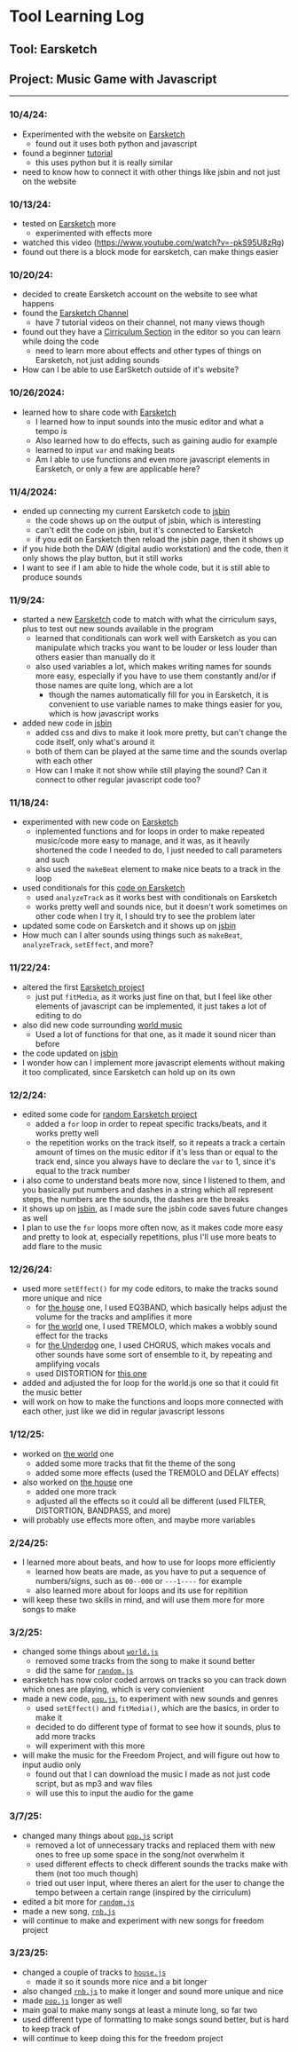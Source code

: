 # Tool Learning Log

## Tool: **Earsketch**

## Project: **Music Game with Javascript**

---

### 10/4/24:
* Experimented with the website on [Earsketch](https://earsketch.gatech.edu/earsketch2/)
  * found out it uses both python and javascript
* found a beginner [tutorial](https://www.youtube.com/watch?v=NtaGTRA48ms)
  * this uses python but it is really similar
* need to know how to connect it with other things like jsbin and not just on the website

### 10/13/24:
* tested on [Earsketch](https://earsketch.gatech.edu/earsketch2/?sharing=MiQYCfFVzS1eXFgGYppkFg) more
  * experimented with effects more
* watched this video (https://www.youtube.com/watch?v=-pkS95U8zRg)
* found out there is a block mode for earsketch, can make things easier

### 10/20/24:
* decided to create Earsketch account on the website to see what happens
* found the [Earsketch Channel](https://www.youtube.com/channel/UCqtFcjm-0WMCxl0y-m87EuQ)
  * have 7 tutorial videos on their channel, not many views though
* found out they have a [Cirriculum Section](https://earsketch.gatech.edu/earsketch2/?curriculum=/en/v2/unit-1&language=javascript) in the editor so you can learn while doing the code
  * need to learn more about effects and other types of things on Earsketch, not just adding sounds
* How can I be able to use EarSketch outside of it's website?

### 10/26/2024:
* learned how to share code with [Earsketch](https://earsketch.gatech.edu/earsketch2/?sharing=MiQYCfFVzS1eXFgGYppkFg)
  * I learned how to input sounds into the music editor and what a tempo is
  * Also learned how to do effects, such as gaining audio for example
  * learned to input `var` and making beats
  * Am I able to use functions and even more javascript elements in Earsketch, or only a few are applicable here?
 
### 11/4/2024:
* ended up connecting my current Earsketch code to [jsbin](https://jsbin.com/woxajunela/1/edit?html,output)
  * the code shows up on the output of jsbin, which is interesting
  * can't edit the code on jsbin, but it's connected to Earsketch
  * if you edit on Earsketch then reload the jsbin page, then it shows up
* if you hide both the DAW (digital audio workstation) and the code, then it only shows the play button, but it still works
* I want to see if I am able to hide the whole code, but it is still able to produce sounds

### 11/9/24:
* started a new [Earsketch](https://earsketch.gatech.edu/earsketch2/?sharing=mMnc0kl_hpBlouIoSmUzQA) code to match with what the cirriculum says, plus to test out new sounds available in the program
  * learned that conditionals can work well with Earsketch as you can manipulate which tracks you want to be louder or less louder than others easier than manually do it
  * also used variables a lot, which makes writing names for sounds more easy, especially if you have to use them constantly and/or if those names are quite long, which are a lot
    * though the names automatically fill for you in Earsketch, it is convenient to use variable names to make things easier for you, which is how javascript works
* added new code in [jsbin](https://jsbin.com/yayubolaze/edit?html,css,output)
  * added css and divs to make it look more pretty, but can't change the code itself, only what's around it
  * both of them can be played at the same time and the sounds overlap with each other
  * How can I make it not show while still playing the sound? Can it connect to other regular javascript code too?
 
### 11/18/24:
* experimented with new code on [Earsketch](https://earsketch.gatech.edu/earsketch2/?sharing=6RUq-vYFHsDSki1kbHMugw)
  * inplemented functions and for loops in order to make repeated music/code more easy to manage, and it was, as it heavily shortened the code I needed to do, I just needed to call parameters and such
  * also used the `makeBeat` element to make nice beats to a track in the loop
* used conditionals for this [code on Earsketch](https://earsketch.gatech.edu/earsketch2/?sharing=mMnc0kl_hpBlouIoSmUzQA)
  * used `analyzeTrack` as it works best with conditionals on Earsketch
  * works pretty well and sounds nice, but it doesn't work sometimes on other code when I try it, I should try to see the problem later
* updated some code on Earsketch and it shows up on [jsbin](https://jsbin.com/kopusibawu/edit?html,css,output)
* How much can I alter sounds using things such as `makeBeat`, `analyzeTrack`, `setEffect`, and more?

### 11/22/24:
* altered the first [Earsketch project](https://earsketch.gatech.edu/earsketch2/?sharing=MiQYCfFVzS1eXFgGYppkFg)
  * just put `fitMedia`, as it works just fine on that, but I feel like other elements of javascript can be implemented, it just takes a lot of editing to do
* also did new code surrounding [world music](https://earsketch.gatech.edu/earsketch2/?sharing=WlIuL5eON1uG6ilE5frDVg)
  * Used a lot of functions for that one, as it made it sound nicer than before
* the code updated on [jsbin](https://jsbin.com/yayubolaze/edit?html,output)
* I wonder how can I implement more javascript elements without making it too complicated, since Earsketch can hold up on its own

### 12/2/24:
* edited some code for [random Earsketch project](https://earsketch.gatech.edu/earsketch2/?sharing=mMnc0kl_hpBlouIoSmUzQA)
  * added a `for` loop in order to repeat specific tracks/beats, and it works pretty well
  * the repetition works on the track itself, so it repeats a track a certain amount of times on the music editor if it's less than or equal to the track end, since you always have to declare the `var` to 1, since it's equal to the track number
* i also come to understand beats more now, since I listened to them, and you basically put numbers and dashes in a string which all represent steps, the numbers are the sounds, the dashes are the breaks
* it shows up on [jsbin](https://jsbin.com/yayubolaze/edit?html,css,output), as I made sure the jsbin code saves future changes as well
* I plan to use the `for` loops more often now, as it makes code more easy and pretty to look at, especially repetitions, plus I'll use more beats to add flare to the music

### 12/26/24: 
* used more `setEffect()` for my code editors, to make the tracks sound more unique and nice
  * for [the house](https://earsketch.gatech.edu/earsketch2/?sharing=6RUq-vYFHsDSki1kbHMugw) one, I used EQ3BAND, which basically helps adjust the volume for the tracks and amplifies it more
  * for [the world](https://earsketch.gatech.edu/earsketch2/?sharing=WlIuL5eON1uG6ilE5frDVg) one, I used TREMOLO, which makes a wobbly sound effect for the tracks
  * for [the Underdog](https://earsketch.gatech.edu/earsketch2/?sharing=MiQYCfFVzS1eXFgGYppkFg) one, I used CHORUS, which makes vocals and other sounds have some sort of ensemble to it, by repeating and amplifying vocals
  * used DISTORTION for [this one](https://earsketch.gatech.edu/earsketch2/?sharing=mMnc0kl_hpBlouIoSmUzQA)
* added and adjusted the for loop for the world.js one so that it could fit the music better
* will work on how to make the functions and loops more connected with each other, just like we did in regular javascript lessons

### 1/12/25:
* worked on [the world](https://earsketch.gatech.edu/earsketch2/?sharing=WlIuL5eON1uG6ilE5frDVg) one
  * added some more tracks that fit the theme of the song
  * added some more effects (used the TREMOLO and DELAY effects)
* also worked on [the house](https://earsketch.gatech.edu/earsketch2/?sharing=6RUq-vYFHsDSki1kbHMugw) one
  * added one more track
  * adjusted all the effects so it could all be different (used FILTER, DISTORTION, BANDPASS, and more)
* will probably use effects more often, and maybe more variables

### 2/24/25:
* I learned more about beats, and how to use for loops more efficiently
  * learned how beats are made, as you have to put a sequence of numbers/signs, such as `00--000` or `---1----` for example
  * also learned more about for loops and its use for repitition
* will keep these two skills in mind, and will use them more for more songs to make

### 3/2/25:
* changed some things about [`world.js`](https://earsketch.gatech.edu/earsketch2/?sharing=WlIuL5eON1uG6ilE5frDVg)
  * removed some tracks from the song to make it sound better
  * did the same for [`random.js`](https://earsketch.gatech.edu/earsketch2/?sharing=mMnc0kl_hpBlouIoSmUzQA)
* earsketch has now color coded arrows on tracks so you can track down which ones are playing, which is very convienient
* made a new code, [`pop.js`](https://earsketch.gatech.edu/earsketch2/?sharing=sJofaPkVAFacF9qah6U0sw), to experiment with new sounds and genres
  * used `setEffect()` and `fitMedia()`, which are the basics, in order to make it
  * decided to do different type of format to see how it sounds, plus to add more tracks
  * will experiment with this more
* will make the music for the Freedom Project, and will figure out how to input audio only
  * found out that I can download the music I made as not just code script, but as mp3 and wav files
  * will use this to input the audio for the game

### 3/7/25:
* changed many things about [`pop.js`](https://earsketch.gatech.edu/earsketch2/?sharing=sJofaPkVAFacF9qah6U0sw) script
  * removed a lot of unnecessary tracks and replaced them with new ones to free up some space in the song/not overwhelm it
  * used different effects to check different sounds the tracks make with them (not too much though)
  * tried out user input, where theres an alert for the user to change the tempo between a certain range (inspired by the cirriculum)
* edited a bit more for [`random.js`](https://earsketch.gatech.edu/earsketch2/?sharing=mMnc0kl_hpBlouIoSmUzQA)
* made a new song, [`rnb.js`](https://earsketch.gatech.edu/earsketch2/?sharing=_gGHsvc6BDkde-hPHHbgDw)
* will continue to make and experiment with new songs for freedom project

### 3/23/25:
* changed a couple of tracks to [`house.js`](https://earsketch.gatech.edu/earsketch2/?sharing=6RUq-vYFHsDSki1kbHMugw)
  * made it so it sounds more nice and a bit longer
* also changed [`rnb.js`](https://earsketch.gatech.edu/earsketch2/?sharing=_gGHsvc6BDkde-hPHHbgDw) to make it longer and sound more unique and nice
* made [`pop.js`](https://earsketch.gatech.edu/earsketch2/?sharing=sJofaPkVAFacF9qah6U0sw) longer as well
* main goal to make many songs at least a minute long, so far two
* used different type of formatting to make songs sound better, but is hard to keep track of
* will continue to keep doing this for the freedom project

<!-- 
* Links you used today (websites, videos, etc)
* Things you tried, progress you made, etc
* Challenges, a-ha moments, etc
* Questions you still have
* What you're going to try next
-->

